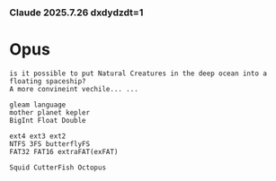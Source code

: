 ### Claude 2025.7.26 dxdydzdt=1
# Opus 
    is it possible to put Natural Creatures in the deep ocean into a floating spaceship?
    A more convineint vechile... ...

    gleam language
    mother planet kepler
    BigInt Float Double
    
    ext4 ext3 ext2
    NTFS 3FS butterflyFS
    FAT32 FAT16 extraFAT(exFAT)

    Squid CutterFish Octopus
